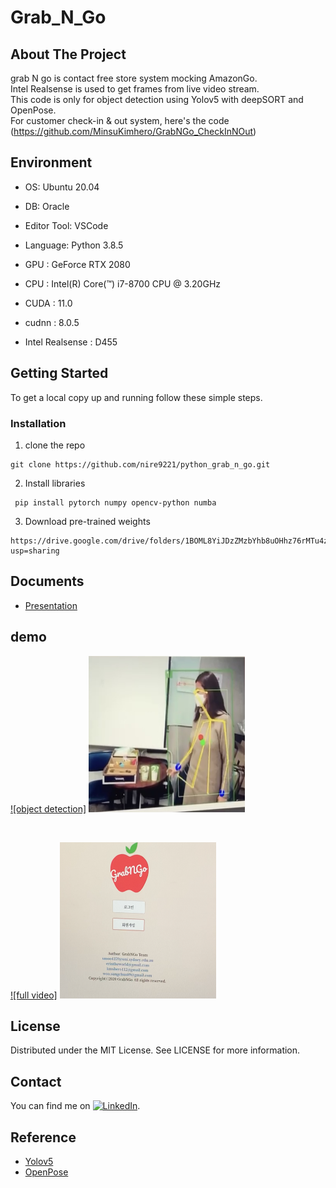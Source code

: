 # Grab_N_Go 
## About The Project
grab N go is contact free store system mocking AmazonGo.    
Intel Realsense is used to get frames from live video stream.  
This code is only for object detection using Yolov5 with deepSORT and OpenPose.   
For customer check-in & out system, here's the code (https://github.com/MinsuKimhero/GrabNGo_CheckInNOut)     

## Environment
* OS: Ubuntu 20.04
* DB: Oracle
* Editor Tool: VSCode
* Language: Python 3.8.5

* GPU : GeForce RTX 2080
* CPU : Intel(R) Core(™) i7-8700 CPU @ 3.20GHz
* CUDA : 11.0
* cudnn : 8.0.5
* Intel Realsense : D455


## Getting Started
To get a local copy up and running follow these simple steps.

### Installation
1. clone the repo
<pre><code>git clone https://github.com/nire9221/python_grab_n_go.git</code></pre>

2. Install libraries
<pre><code> pip install pytorch numpy opencv-python numba </code></pre>

3. Download pre-trained weights
<pre><code>https://drive.google.com/drive/folders/1BOML8YiJDzZMzbYhb8uOHhz76rMTu4zv?usp=sharing</code></pre>

## Documents 
* [Presentation](https://docs.google.com/presentation/d/1-UXe4Nd7L7BrPOYEuaEXfMdYLZTO0w4LFHUyaZj0GKM/edit?usp=sharing)
## demo

[![object detection]](https://youtu.be/0wqIGQrmuno "object detection")
<img src="detection.jpg" width="250" height="250">

</br>

[![full video]](https://youtu.be/PeilkLjJqE0 "grab n go")
<img src="full.png" width="250" height="250">



## License
Distributed under the MIT License. See LICENSE for more information.

## Contact 
<!-- Actual text -->
You can find me on [![LinkedIn][2.2]][2].
<!-- Icons -->
[1.2]: http://i.imgur.com/wWzX9uB.png (twitter icon without padding)
[2.2]: https://raw.githubusercontent.com/MartinHeinz/MartinHeinz/master/linkedin-3-16.png (LinkedIn icon without padding)
<!-- Links to your social media accounts -->
[1]: https://twitter.com/Martin_Heinz_
[2]: https://www.linkedin.com/in/jinyoung-kang-43478083/


## Reference </br>
* [Yolov5](https://github.com/ultralytics/yolov5, "Yolov5") </br>
* [OpenPose](https://github.com/Daniil-Osokin/lightweight-human-pose-estimation.pytorch, "OpenPose")



